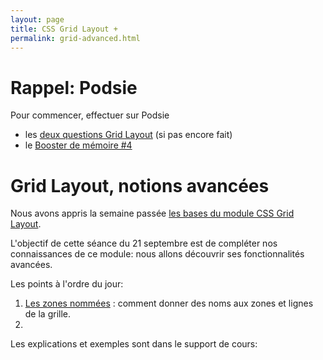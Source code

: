 ```yaml
---
layout: page
title: CSS Grid Layout +
permalink: grid-advanced.html
---
```


# Rappel: Podsie

Pour commencer, effectuer sur Podsie

- les [deux questions Grid Layout](https://student.podsie.org/assignments/2113) (si pas encore fait)
- le [Booster de mémoire #4](https://student.podsie.org/assignments/2135)

# Grid Layout, notions avancées

Nous avons appris la semaine passée [les bases du module CSS Grid Layout](grid-layout.html).

L'objectif de cette séance du 21 septembre est de compléter nos connaissances de ce module: nous allons découvrir ses fonctionnalités avancées.

Les points à l'ordre du jour:

1. [Les zones nommées](https://cours-web.ch/css-grid/nommer.html) : comment donner des noms aux zones et lignes de la grille.
2. 

Les explications et exemples sont dans le support de cours: 